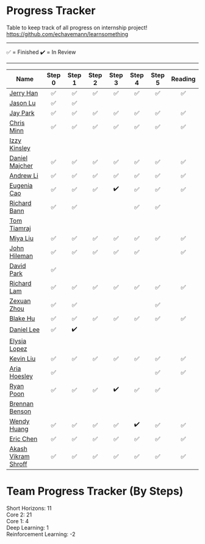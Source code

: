 # Progress Tracker

Table to keep track of all progress on internship project! <br />https://github.com/echavemann/learnsomething

---

✅ = Finished
✔️ = In Review

---

| Name                                                               | Step 0 | Step 1 | Step 2 | Step 3 | Step 4 | Step 5 | Reading |
| ------------------------------------------------------------------ | :----: | :----: | :----: | :----: | :----: | :----: | :-----: |
| [Jerry Han](https://github.com/jerry-hannn/nuft-training)          |✅|✅|✅|✅|✅|✅|✅|
| [Jason Lu](https://github.com/Jasonxlu/learnsomething)             |✅|✅||||
| [Jay Park](https://github.com/kyeoul/learnsomething)               |✅|✅|✅|✅|✅|✅|✅|
| [Chris Minn](https://github.com/minnce/shxiv)                      |✅|✅|✅|✅|✅|✅|✅|
| [Izzy Kinsley](https://github.com/IzzyHuang/learnsomething)        ||||||
| [Daniel Majcher](https://github.com/daniel-majcher/learnsomething) |✅|✅|✅|✅|✅|✅|✅|
| [Andrew Li](https://github.com/andrlime/learnsomething)            |✅|✅|✅|✅|✅|✅|✅|
| [Eugenia Cao](https://github.com/eugenia0804/learnsomething)       |✅|✅|✅|✔️|✅|✅|✅|
| [Richard Bann](https://github.com/drahc1R/learnsomething)          |✅|✅|||✅|✅|
| [Tom Tiamraj](https://github.com/JerayuT/learnsomething)           |||||||
| [Miya Liu](https://github.com/miyaliu627/learnsomething)           |✅|✅|✅|✅|✅|✅|✅|
| [John Hileman](https://github.com/jhileman07/learnsomething)       |✅|✅|✅|✅|✅||✅
| [David Park](https://github.com/dpark4/learnsomething)             |✅||||||
| [Richard Lam](https://github.com/Lam-Richard/learnsomething)       |✅|✅|✅|✅|✅|✅|✅
| [Zexuan Zhou](https://github.com/HZZX0318/learnsomething)          |✅|✅||||✅|
| [Blake Hu](https://github.com/blake-hu/learnsomething)             |✅|✅|✅|✅|✅|✅|✅|
| [Daniel Lee](https://github.com/Dsl03/learnsomething/)             |✅|✔️|||||
| [Elysia Lopez](https://github.com/ElysiaLopez/learnsomething)      |||||||
| [Kevin Liu](https://github.com/kliu3638/learnsomething)            |✅|✅|✅|✅|✅|✅|✅|
| [Aria Hoesley](https://github.com/mochi26/learnsomething)          |✅|||||✅|✅|
| [Ryan Poon](https://github.com/ryanp8/learnsomething)              |✅|✅|✅|✔️|✅|✅|
| [Brennan Benson](https://github.com/brennanb2025/learnsomething)   |||||||
| [Wendy Huang](https://github.com/WendyHuang26/learnsomething)      |✅|✅|✅|✅|✔️|✅|✅|
| [Eric Chen](https://github.com/10cirenehc/learnsomething)          |✅|✅|✅|✅|✅|✅|✅|
| [Akash Vikram Shroff](https://github.com/akashvshroff)             |✅|✅|✅|✅|✅|✅|✅|

# Team Progress Tracker (By Steps)

Short Horizons: 11  <br />
Core 2: 21  <br />
Core 1: 4  <br /> 
Deep Learning: 1  <br />
Reinforcement Learning: -2
